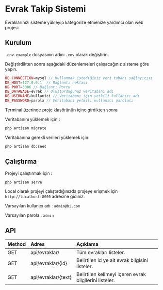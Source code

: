 # Evrak Takip Sistemi
Evraklarınızı sisteme yükleyip kategorize etmenize yardımcı olan web projesi.

## Kurulum
`.env.example` dosyasının adını `.env` olarak değiştirin.

Değiştirdikten sonra aşağıdaki düzenlemeleri çalışacağınız sisteme göre yapın.

```php
DB_CONNECTION=mysql // Kullanmak istediğiniz veri tabanı sağlayıcısı
DB_HOST=127.0.0.1  // Bağlantı noktası
DB_PORT=3306 // Bağlantı Portu
DB_DATABASE=evrak // Oluşturduğunuz veritabanı adı
DB_USERNAME=kullanici // Veritabanı için yetkili kullanıcı adı
DB_PASSWORD=parola // Veritabanı yetkili kullanıcı parolası
```
Terminal üzerinde proje klasörünün içine girdikten sonra

Veritabanını yüklemek için :
```bash
php artisan migrate
```

Veritabanına gerekli verileri yüklemek için:
```bash
php artisan db:seed
```

## Çalıştırma

Projeyi çalıştırmak için :
```bash
php artisan serve
```

Local olarak projeyi çalıştırdığınızda projeye erişmek için `` http://localhost:8000 ``
adresine gidiniz.

Varsayılan kullanıcı adı :  `` admin@bi.com ``

Varsayılan parola : `` admin ``


## API

| Method        | Adres           |  Açıklama |
| ------------- |:---------------|  :--------|
| GET           | api/evraklar/      | Tüm evrakları listeler. |
| GET           | api/evraklar/{id}  | Belirtilen id ye ait evrak bilgisini listeler. |
| GET           | api/evraklar/{text}| Belirtilen kelimeyi içeren evrak bilgilerini listeler. |




